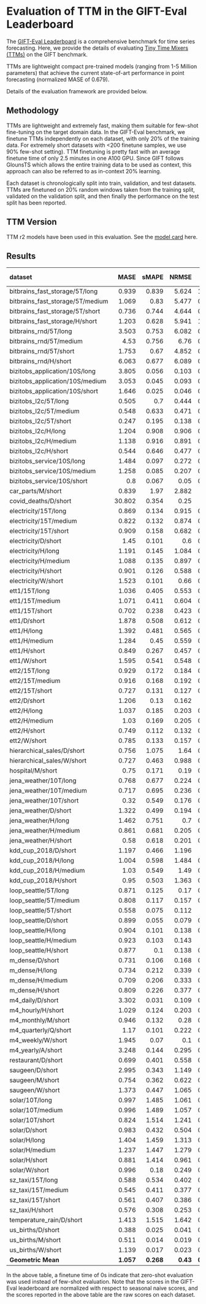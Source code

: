 # Evaluation of TTM in the GIFT-Eval Leaderboard

The [GIFT-Eval Leaderboard](https://huggingface.co/spaces/Salesforce/GIFT-Eval) is a comprehensive benchmark for time series forecasting.
Here, we provide the details of evaluating [Tiny Time Mixers (TTMs)](https://arxiv.org/abs/2401.03955) on the GIFT benchmark.

TTMs are lightweight compact pre-trained models (ranging from 1-5 Million parameters) that achieve the current state-of-art performance in point forecasting (normalized MASE of 0.679).

Details of the evaluation framework are provided below.

## Methodology
TTMs are lightweight and extremely fast, making them suitable for few-shot fine-tuning on the target domain data.
In the GIFT-Eval benchmark, we finetune TTMs independently on each dataset, with only 20% of the training data. For extremely short datasets with <200 finetune samples, we use 90% few-shot setting). TTM finetuning is pretty fast with an average finetune time of only 2.5 minutes in one A100 GPU. Since GIFT follows GlounsTS which allows the entire training data to be used as context, this approach can also be referred to as in-context 20% learning. 

Each dataset is chronologically split into train, validation, and test datasets. TTMs are finetuned on 20% random windows taken from the training split, validated on the validation split, and then finally the performance on the test split has been reported.

## TTM Version
TTM r2 models have been used in this evaluation. See the [model card](https://huggingface.co/ibm-granite/granite-timeseries-ttm-r2) here.

## Results
| dataset                          |   MASE |   sMAPE |   NRMSE |    ND |   CRPS |   Finetune time (s) |
|:---------------------------------|-------:|--------:|--------:|------:|-------:|--------------------:|
| bitbrains_fast_storage/5T/long   |  0.939 |   0.839 |   5.624 | 1.007 |  0.937 |            2202.97  |
| bitbrains_fast_storage/5T/medium |  1.069 |   0.83  |   5.477 | 0.888 |  0.827 |            2672.43  |
| bitbrains_fast_storage/5T/short  |  0.736 |   0.744 |   4.644 | 0.565 |  0.563 |            3059.45  |
| bitbrains_fast_storage/H/short   |  1.203 |   0.628 |   5.941 | 1.153 |  1.03  |             139.66  |
| bitbrains_rnd/5T/long            |  3.503 |   0.753 |   6.082 | 0.799 |  0.762 |             889.592 |
| bitbrains_rnd/5T/medium          |  4.53  |   0.756 |   6.76  | 0.796 |  0.783 |            1056.78  |
| bitbrains_rnd/5T/short           |  1.753 |   0.67  |   4.852 | 0.465 |  0.467 |            1185.68  |
| bitbrains_rnd/H/short            |  6.063 |   0.677 |   6.089 | 0.963 |  0.892 |              56.082 |
| bizitobs_application/10S/long    |  3.805 |   0.056 |   0.103 | 0.062 |  0.058 |             127.735 |
| bizitobs_application/10S/medium  |  3.053 |   0.045 |   0.093 | 0.053 |  0.049 |             131.327 |
| bizitobs_application/10S/short   |  1.646 |   0.025 |   0.046 | 0.026 |  0.022 |              38.841 |
| bizitobs_l2c/5T/long             |  0.505 |   0.7   |   0.444 | 0.286 |  0.242 |             148.742 |
| bizitobs_l2c/5T/medium           |  0.548 |   0.633 |   0.471 | 0.292 |  0.247 |             151.259 |
| bizitobs_l2c/5T/short            |  0.247 |   0.195 |   0.138 | 0.082 |  0.069 |             164.778 |
| bizitobs_l2c/H/long              |  1.204 |   0.908 |   0.906 | 0.716 |  0.693 |               0     |
| bizitobs_l2c/H/medium            |  1.138 |   0.916 |   0.891 | 0.698 |  0.675 |               0     |
| bizitobs_l2c/H/short             |  0.544 |   0.646 |   0.477 | 0.299 |  0.269 |             131.714 |
| bizitobs_service/10S/long        |  1.484 |   0.097 |   0.272 | 0.061 |  0.059 |             303.533 |
| bizitobs_service/10S/medium      |  1.258 |   0.085 |   0.207 | 0.045 |  0.043 |             295.509 |
| bizitobs_service/10S/short       |  0.8   |   0.067 |   0.05  | 0.016 |  0.014 |             310.131 |
| car_parts/M/short                |  0.839 |   1.97  |   2.882 | 1.06  |  1.103 |              65.994 |
| covid_deaths/D/short             | 30.802 |   0.354 |   0.25  | 0.04  |  0.036 |              82.347 |
| electricity/15T/long             |  0.869 |   0.134 |   0.915 | 0.092 |  0.078 |            8915.89  |
| electricity/15T/medium           |  0.822 |   0.132 |   0.874 | 0.091 |  0.077 |            9275.99  |
| electricity/15T/short            |  0.909 |   0.158 |   0.682 | 0.096 |  0.082 |            9649.3   |
| electricity/D/short              |  1.45  |   0.101 |   0.6   | 0.072 |  0.058 |             377.818 |
| electricity/H/long               |  1.191 |   0.145 |   1.084 | 0.106 |  0.09  |            2031.31  |
| electricity/H/medium             |  1.088 |   0.135 |   0.897 | 0.093 |  0.078 |            2014.42  |
| electricity/H/short              |  0.901 |   0.126 |   0.588 | 0.079 |  0.068 |            2266.28  |
| electricity/W/short              |  1.523 |   0.101 |   0.66  | 0.073 |  0.06  |             174.701 |
| ett1/15T/long                    |  1.036 |   0.405 |   0.553 | 0.309 |  0.255 |             374.458 |
| ett1/15T/medium                  |  1.071 |   0.411 |   0.604 | 0.324 |  0.272 |             377.527 |
| ett1/15T/short                   |  0.702 |   0.238 |   0.423 | 0.209 |  0.175 |             400.692 |
| ett1/D/short                     |  1.878 |   0.508 |   0.612 | 0.411 |  0.342 |             177.608 |
| ett1/H/long                      |  1.392 |   0.481 |   0.565 | 0.346 |  0.281 |              77.482 |
| ett1/H/medium                    |  1.284 |   0.45  |   0.559 | 0.337 |  0.273 |              80.172 |
| ett1/H/short                     |  0.849 |   0.267 |   0.457 | 0.237 |  0.196 |              88.371 |
| ett1/W/short                     |  1.595 |   0.541 |   0.548 | 0.382 |  0.283 |               0     |
| ett2/15T/long                    |  0.929 |   0.172 |   0.184 | 0.118 |  0.095 |             370.414 |
| ett2/15T/medium                  |  0.916 |   0.168 |   0.192 | 0.117 |  0.096 |             357.348 |
| ett2/15T/short                   |  0.727 |   0.131 |   0.127 | 0.078 |  0.064 |             383.802 |
| ett2/D/short                     |  1.206 |   0.13  |   0.162 | 0.1   |  0.085 |              52.935 |
| ett2/H/long                      |  1.037 |   0.185 |   0.203 | 0.128 |  0.105 |              81.233 |
| ett2/H/medium                    |  1.03  |   0.169 |   0.205 | 0.129 |  0.104 |              86.377 |
| ett2/H/short                     |  0.749 |   0.112 |   0.132 | 0.082 |  0.066 |              96.161 |
| ett2/W/short                     |  0.785 |   0.133 |   0.157 | 0.102 |  0.094 |               0     |
| hierarchical_sales/D/short       |  0.756 |   1.075 |   1.64  | 0.718 |  0.606 |             296.193 |
| hierarchical_sales/W/short       |  0.727 |   0.463 |   0.988 | 0.413 |  0.362 |             118.517 |
| hospital/M/short                 |  0.75  |   0.171 |   0.19  | 0.064 |  0.053 |              49.097 |
| jena_weather/10T/long            |  0.768 |   0.677 |   0.224 | 0.064 |  0.068 |            1186.83  |
| jena_weather/10T/medium          |  0.717 |   0.695 |   0.236 | 0.067 |  0.069 |            1208.96  |
| jena_weather/10T/short           |  0.32  |   0.549 |   0.176 | 0.038 |  0.044 |            1342.39  |
| jena_weather/D/short             |  1.322 |   0.499 |   0.194 | 0.088 |  0.072 |              70.93  |
| jena_weather/H/long              |  1.462 |   0.751 |   0.7   | 0.211 |  0.188 |             135.956 |
| jena_weather/H/medium            |  0.861 |   0.681 |   0.205 | 0.067 |  0.07  |             103.314 |
| jena_weather/H/short             |  0.58  |   0.618 |   0.201 | 0.058 |  0.062 |             116.307 |
| kdd_cup_2018/D/short             |  1.197 |   0.466 |   1.196 | 0.47  |  0.4   |             515.278 |
| kdd_cup_2018/H/long              |  1.004 |   0.598 |   1.484 | 0.557 |  0.475 |             487.508 |
| kdd_cup_2018/H/medium            |  1.03  |   0.549 |   1.49  | 0.523 |  0.453 |             555.967 |
| kdd_cup_2018/H/short             |  0.95  |   0.503 |   1.363 | 0.473 |  0.415 |             604.517 |
| loop_seattle/5T/long             |  0.871 |   0.125 |   0.17  | 0.098 |  0.084 |            7245.76  |
| loop_seattle/5T/medium           |  0.808 |   0.117 |   0.157 | 0.091 |  0.077 |            7438.39  |
| loop_seattle/5T/short            |  0.558 |   0.075 |   0.112 | 0.06  |  0.051 |            8082.58  |
| loop_seattle/D/short             |  0.899 |   0.055 |   0.079 | 0.053 |  0.045 |             386.424 |
| loop_seattle/H/long              |  0.904 |   0.101 |   0.138 | 0.077 |  0.067 |             398.073 |
| loop_seattle/H/medium            |  0.923 |   0.103 |   0.143 | 0.08  |  0.07  |             471.572 |
| loop_seattle/H/short             |  0.877 |   0.1   |   0.138 | 0.077 |  0.067 |             524.563 |
| m_dense/D/short                  |  0.731 |   0.106 |   0.168 | 0.085 |  0.071 |             142.949 |
| m_dense/H/long                   |  0.734 |   0.212 |   0.339 | 0.153 |  0.128 |             631.487 |
| m_dense/H/medium                 |  0.709 |   0.206 |   0.333 | 0.144 |  0.122 |             659.97  |
| m_dense/H/short                  |  0.809 |   0.226 |   0.377 | 0.165 |  0.141 |             732.951 |
| m4_daily/D/short                 |  3.302 |   0.031 |   0.109 | 0.028 |  0.024 |            2935.28  |
| m4_hourly/H/short                |  1.029 |   0.124 |   0.203 | 0.041 |  0.035 |             264.646 |
| m4_monthly/M/short               |  0.946 |   0.132 |   0.28  | 0.116 |  0.1   |            2729.5   |
| m4_quarterly/Q/short             |  1.17  |   0.101 |   0.222 | 0.093 |  0.079 |             350.686 |
| m4_weekly/W/short                |  1.945 |   0.07  |   0.1   | 0.052 |  0.044 |             992.943 |
| m4_yearly/A/short                |  3.248 |   0.144 |   0.295 | 0.139 |  0.118 |             102.097 |
| restaurant/D/short               |  0.699 |   0.401 |   0.558 | 0.337 |  0.269 |             804.052 |
| saugeen/D/short                  |  2.995 |   0.343 |   1.149 | 0.437 |  0.406 |              90.953 |
| saugeen/M/short                  |  0.754 |   0.362 |   0.622 | 0.387 |  0.34  |              46.979 |
| saugeen/W/short                  |  1.373 |   0.447 |   1.065 | 0.511 |  0.445 |             150.33  |
| solar/10T/long                   |  0.997 |   1.485 |   1.061 | 0.492 |  0.486 |            1541.07  |
| solar/10T/medium                 |  0.996 |   1.489 |   1.057 | 0.502 |  0.497 |            1559.54  |
| solar/10T/short                  |  0.824 |   1.514 |   1.241 | 0.549 |  0.544 |            1648.48  |
| solar/D/short                    |  0.983 |   0.432 |   0.504 | 0.364 |  0.303 |             183.113 |
| solar/H/long                     |  1.404 |   1.459 |   1.313 | 0.637 |  0.607 |             188.01  |
| solar/H/medium                   |  1.237 |   1.447 |   1.279 | 0.582 |  0.559 |             218.911 |
| solar/H/short                    |  0.881 |   1.414 |   0.961 | 0.422 |  0.409 |             244.32  |
| solar/W/short                    |  0.996 |   0.18  |   0.249 | 0.186 |  0.171 |              88.441 |
| sz_taxi/15T/long                 |  0.588 |   0.534 |   0.402 | 0.284 |  0.239 |              19.353 |
| sz_taxi/15T/medium               |  0.545 |   0.411 |   0.377 | 0.261 |  0.215 |              13.244 |
| sz_taxi/15T/short                |  0.561 |   0.407 |   0.386 | 0.262 |  0.21  |             337.854 |
| sz_taxi/H/short                  |  0.576 |   0.308 |   0.253 | 0.176 |  0.142 |              46.291 |
| temperature_rain/D/short         |  1.413 |   1.515 |   1.642 | 0.716 |  0.656 |            7180.64  |
| us_births/D/short                |  0.388 |   0.025 |   0.041 | 0.025 |  0.02  |              41.56  |
| us_births/M/short                |  0.511 |   0.014 |   0.019 | 0.014 |  0.011 |              64.508 |
| us_births/W/short                |  1.139 |   0.017 |   0.023 | 0.017 |  0.014 |             211.301 |
| **Geometric Mean**               |**1.057**|**0.268**|**0.43**|**0.167**|**0.147**|       **148.521**|


In the above table, a finetune time of 0s indicate that zero-shot evaluation was used instead of few-shot evaluation.
Note that the scores in the GIFT-Eval leaderboard are normalized with respect to seasonal naive scores, and the scores reported in the above table are the raw scores on each dataset.
